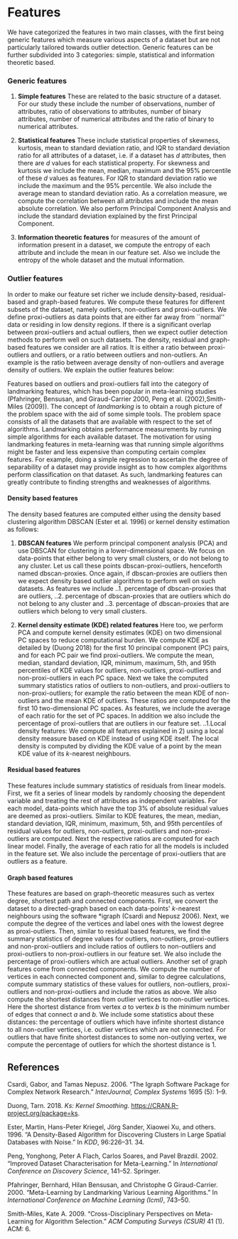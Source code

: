 Features
================

We have categorized the features in two main classes, with the first being generic features which measure various aspects of a dataset but are not particularly tailored towards outlier detection. Generic features can be further subdivided into 3 categories: simple, statistical and information theoretic based.

### Generic features

1.  **Simple features** These are related to the basic structure of a dataset. For our study these include the number of observations, number of attributes, ratio of observations to attributes, number of binary attributes, number of numerical attributes and the ratio of binary to numerical attributes.

2.  **Statistical features** These include statistical properties of skewness, kurtosis, mean to standard deviation ratio, and IQR to standard deviation ratio for all attributes of a dataset, i.e. if a dataset has *d* attributes, then there are *d* values for each statistical property. For skewness and kurtosis we include the mean, median, maximum and the 95% percentile of these *d* values as features. For IQR to standard deviation ratio we include the maximum and the 95% percentile. We also include the average mean to standard deviation ratio. As a correlation measure, we compute the correlation between all attributes and include the mean absolute correlation. We also perform Principal Component Analysis and include the standard deviation explained by the first Principal Component.

3.  **Information theoretic features** for measures of the amount of information present in a dataset, we compute the entropy of each attribute and include the mean in our feature set. Also we include the entropy of the whole dataset and the mutual information.

### Outlier features

In order to make our feature set richer we include density-based, residual-based and graph-based features. We compute these features for different subsets of the dataset, namely outliers, non-outliers and proxi-outliers. We define proxi-outliers as data points that are either far away from \`\`normal'' data or residing in low density regions. If there is a significant overlap between proxi-outliers and actual outliers, then we expect outlier detection methods to perform well on such datasets. The density, residual and graph-based features we consider are all ratios. It is either a ratio between proxi-outliers and outliers, or a ratio between outliers and non-outliers. An example is the ratio between average density of non-outliers and average density of outliers. We explain the outlier features below:

Features based on outliers and proxi-outliers fall into the category of landmarking features, which has been popular in meta-learning studies (Pfahringer, Bensusan, and Giraud-Carrier 2000, Peng et al. (2002),Smith-Miles (2009)). The concept of *landmarking* is to obtain a rough picture of the problem space with the aid of some simple tools. The problem space consists of all the datasets that are available with respect to the set of algorithms. Landmarking obtains performance measurements by running simple algorithms for each available dataset. The motivation for using landmarking features in meta-learning was that running simple algorithms might be faster and less expensive than computing certain complex features. For example, doing a simple regression to ascertain the degree of separability of a dataset may provide insight as to how complex algorithms perform classification on that dataset. As such, landmarking features can greatly contribute to finding strengths and weaknesses of algorithms.

#### Density based features

The density based features are computed either using the density based clustering algorithm DBSCAN (Ester et al. 1996) or kernel density estimation as follows:

1.  **DBSCAN features** We perform principal component analysis (PCA) and use DBSCAN for clustering in a lower-dimensional space. We focus on data-points that either belong to very small clusters, or do not belong to any cluster. Let us call these points dbscan-proxi-outliers, henceforth named dbscan-proxies. Once again, if dbscan-proxies are outliers then we expect density based outlier algorithms to perform well on such datasets. As features we include ..1. percentage of dbscan-proxies that are outliers, ..2. percentage of dbscan-proxies that are outliers which do not belong to any cluster and ..3. percentage of dbscan-proxies that are outliers which belong to very small clusters.

2.  **Kernel density estimate (KDE) related features** Here too, we perform PCA and compute kernel density estimates (KDE) on two dimensional PC spaces to reduce computational burden. We compute KDE as detailed by (Duong 2018) for the first 10 principal component (PC) pairs, and for each PC pair we find proxi-outliers. We compute the mean, median, standard deviation, IQR, minimum, maximum, 5th, and 95th percentiles of KDE values for outliers, non-outliers, proxi-outliers and non-proxi-outliers in each PC space. Next we take the computed summary statistics ratios of outliers to non-outliers, and proxi-outliers to non-proxi-outliers; for example the ratio between the mean KDE of non-outliers and the mean KDE of outliers. These ratios are computed for the first 10 two-dimensional PC spaces. As features, we include the average of each ratio for the set of PC spaces. In addition we also include the percentage of proxi-outliers that are outliers in our feature set. ..1.Local density features: We compute all features explained in 2) using a local density measure based on KDE instead of using KDE itself. The local density is computed by dividing the KDE value of a point by the mean KDE value of its *k*-nearest neighbours.

#### Residual based features

These features include summary statistics of residuals from linear models. First, we fit a series of linear models by randomly choosing the dependent variable and treating the rest of attributes as independent variables. For each model, data-points which have the top 3% of absolute residual values are deemed as proxi-outliers. Similar to KDE features, the mean, median, standard deviation, IQR, minimum, maximum, 5th, and 95th percentiles of residual values for outliers, non-outliers, proxi-outliers and non-proxi-outliers are computed. Next the respective ratios are computed for each linear model. Finally, the average of each ratio for all the models is included in the feature set. We also include the percentage of proxi-outliers that are outliers as a feature.

#### Graph based features

These features are based on graph-theoretic measures such as vertex degree, shortest path and connected components. First, we convert the dataset to a directed-graph based on each data-points' *k*-nearest neighbours using the software \*igraph (Csardi and Nepusz 2006). Next, we compute the degree of the vertices and label ones with the lowest degree as proxi-outliers. Then, similar to residual based features, we find the summary statistics of degree values for outliers, non-outliers, proxi-outliers and non-proxi-outliers and include ratios of outliers to non-outliers and proxi-outliers to non-proxi-outliers in our feature set. We also include the percentage of proxi-outliers which are actual outliers. Another set of graph features come from connected components. We compute the number of vertices in each connected component and, similar to degree calculations, compute summary statistics of these values for outliers, non-outliers, proxi-outliers and non-proxi-outliers and include the ratios as above. We also compute the shortest distances from outlier vertices to non-outlier vertices. Here the shortest distance from vertex *a* to vertex *b* is the minimum number of edges that connect *a* and *b*. We include some statistics about these distances: the percentage of outliers which have infinite shortest distance to all non-outlier vertices, i.e. outlier vertices which are not connected. For outliers that have finite shortest distances to some non-outlying vertex, we compute the percentage of outliers for which the shortest distance is 1.

References
----------

Csardi, Gabor, and Tamas Nepusz. 2006. “The Igraph Software Package for Complex Network Research.” *InterJournal, Complex Systems* 1695 (5): 1–9.

Duong, Tarn. 2018. *Ks: Kernel Smoothing*. <https://CRAN.R-project.org/package=ks>.

Ester, Martin, Hans-Peter Kriegel, Jörg Sander, Xiaowei Xu, and others. 1996. “A Density-Based Algorithm for Discovering Clusters in Large Spatial Databases with Noise.” In *KDD*, 96:226–31. 34.

Peng, Yonghong, Peter A Flach, Carlos Soares, and Pavel Brazdil. 2002. “Improved Dataset Characterisation for Meta-Learning.” In *International Conference on Discovery Science*, 141–52. Springer.

Pfahringer, Bernhard, Hilan Bensusan, and Christophe G Giraud-Carrier. 2000. “Meta-Learning by Landmarking Various Learning Algorithms.” In *International Conference on Machine Learning (Icml)*, 743–50.

Smith-Miles, Kate A. 2009. “Cross-Disciplinary Perspectives on Meta-Learning for Algorithm Selection.” *ACM Computing Surveys (CSUR)* 41 (1). ACM: 6.
